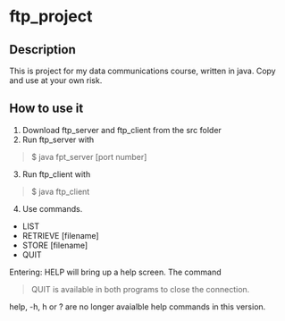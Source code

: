 # ftp_project
## Description
This is project for my data communications course, written in java. Copy and use at your own risk.
## How to use it
1. Download ftp_server and ftp_client from the src folder
2. Run ftp_server with 
  >$ java fpt_server [port number]
3. Run ftp_client with
  >$ java ftp_client
4. Use commands.
  * LIST
  * RETRIEVE [filename]
  * STORE [filename]
  * QUIT

Entering: HELP will bring up a help screen.
The command
  >QUIT
  is available in both programs to close the connection. 
  
help, -h, h or ? are no longer avaialble help commands in this version.
